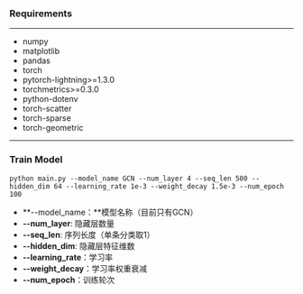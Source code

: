 ### Requirements

---

- numpy
- matplotlib
- pandas
- torch
- pytorch-lightning>=1.3.0
- torchmetrics>=0.3.0
- python-dotenv
- torch-scatter
- torch-sparse
- torch-geometric

---

### Train Model

```
python main.py --model_name GCN --num_layer 4 --seq_len 500 --hidden_dim 64 --learning_rate 1e-3 --weight_decay 1.5e-3 --num_epoch 100
```

- **--model_name：**模型名称（目前只有GCN）
- **--num_layer**: 隐藏层数量
- **--seq_len**: 序列长度（单条分类取1）
- **--hidden_dim**: 隐藏层特征维数
- **--learning_rate**：学习率
- **--weight_decay**：学习率权重衰减
- **--num_epoch**：训练轮次

